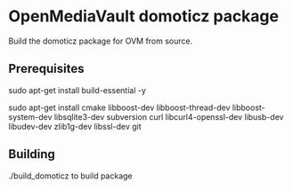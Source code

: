 # OpenMediaVault domoticz package
Build the domoticz package for OVM from source.

## Prerequisites
sudo apt-get install build-essential -y

sudo apt-get install cmake libboost-dev libboost-thread-dev libboost-system-dev libsqlite3-dev subversion curl libcurl4-openssl-dev libusb-dev libudev-dev zlib1g-dev libssl-dev git

## Building
./build_domoticz to build package
